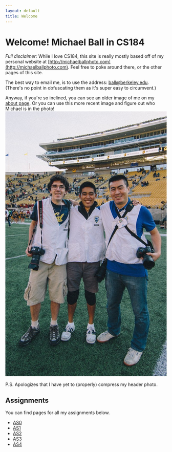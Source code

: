 ```yaml
---
layout: default
title: Welcome
---
```


# Welcome! Michael Ball in CS184


_Full disclaimer:_
While I love CS184, this site is really mostly based off of my personal website at [http://michaelballphoto.com](http://michaelballphoto.com). Feel free to poke around there, or the other pages of this site.

The best way to email me, is to use the address: ball@berkeley.edu.
<br />
(There's no point in obfuscating them as it's super easy to circumvent.)

Anyway, if you're so inclined, you can see an older image of me on my [about page](about). Or you can use this more recent image and figure out who Michael is in the photo! ![DailyCal Photo](images/michael-michael.jpg)

P.S. Apologizes that I have yet to (properly) compress my header photo.

## Assignments
You can find pages for all my assignments below.

* [AS0](as0)
* [AS1](as1)
* [AS2](as2)
* [AS3](as3)
* [AS4](as4)

